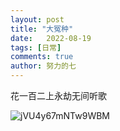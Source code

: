 ```yaml
---
layout: post
title: "大冤种"
date:   2022-08-19
tags: [日常]
comments: true
author: 努力的七
---
```



花一百二上永劫无间听歌

![jVU4y67mNTw9WBM](https://s2.loli.net/2022/12/22/jVU4y67mNTw9WBM.jpg)
